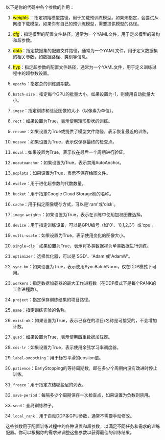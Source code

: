 以下是你的代码中各个参数的作用：

1. <mark>weights</mark> ：指定初始模型路径，用于加载预训练模型。如果未指定，会尝试从网络下载模型。如果你有自己的预训练模型，需要提供模型的路径。

2. <mark>cfg</mark>：指定模型的配置文件路径，通常为一个YAML文件，用于定义模型的架构和超参数。

3. <mark>data</mark>：指定数据集的配置文件路径，通常为一个YAML文件，用于定义数据集的相关参数，如数据路径、类别等信息。

4. <mark>hyp</mark>：指定超参数的配置文件路径，通常为一个YAML文件，用于定义训练过程中的超参数设置。

5. `epochs`：指定总的训练周期数。

6. `batch-size`：指定每个GPU的批量大小，如果设置为-1，则使用自动批量大小。

7. `imgsz`：指定训练和验证图像的大小（以像素为单位）。

8. `rect`：如果设置为True，表示使用矩形形状的训练。

9. `resume`：如果设置为True或提供了模型文件路径，表示恢复最近的训练。

10. `nosave`：如果设置为True，表示仅保存最终的检查点。

11. `noval`：如果设置为True，表示仅在最后一个周期进行验证。

12. `noautoanchor`：如果设置为True，表示禁用AutoAnchor。

13. `noplots`：如果设置为True，表示不保存绘图文件。

14. `evolve`：用于进化超参数的代数数量。

15. `bucket`：用于指定Google Cloud Storage桶的名称。

16. `cache`：用于指定图像缓存方式，可以是'ram'或'disk'。

17. `image-weights`：如果设置为True，表示在训练中使用加权图像选择。

18. `device`：用于指定训练设备，可以是GPU编号（如'0'、'0,1,2,3'）或'cpu'。

19. `multi-scale`：如果设置为True，表示使用变化的图像大小。

20. `single-cls`：如果设置为True，表示将多类数据视为单类数据进行训练。

21. `optimizer`：选择优化器，可以是'SGD'、'Adam'或'AdamW'。

22. `sync-bn`：如果设置为True，表示使用SyncBatchNorm，仅在DDP模式下可用。

23. `workers`：指定数据加载器的最大工作进程数（在DDP模式下是每个RANK的工作进程数）。

24. `project`：指定保存训练结果的项目路径。

25. `name`：指定训练实验的名称。

26. `exist-ok`：如果设置为True，表示已存在的项目/名称是可接受的，不会增加计数。

27. `quad`：如果设置为True，表示使用四重数据加载器。

28. `cos-lr`：如果设置为True，表示使用余弦学习率调度器。

29. `label-smoothing`：用于标签平滑的epsilon值。

30. `patience`：EarlyStopping的等待周期数，即在多少个周期内没有改进时停止训练。

31. `freeze`：用于指定冻结哪些层的列表。

32. `save-period`：每隔多少个周期保存一次检查点，如果设置为负数则禁用。

33. `seed`：全局训练种子。

34. `local_rank`：用于自动DDP多GPU参数，通常不需要手动修改。

这些参数用于配置训练过程中的各种设置和超参数，以满足不同任务和需求的训练配置。你可以根据你的需求来调整这些参数以获得最佳的训练结果。
